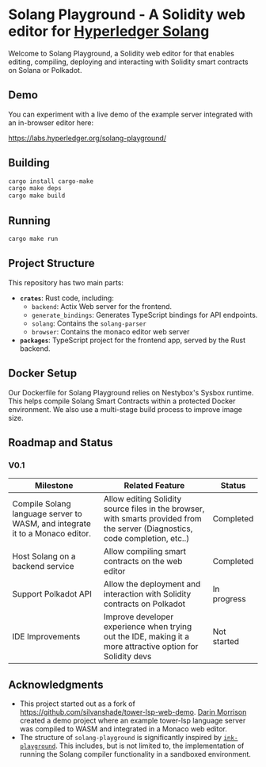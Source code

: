 # Solang Playground - A Solidity web editor for [Hyperledger Solang](https://github.com/hyperledger/solang)

Welcome to Solang Playground, a Solidity web editor for that enables editing, compiling, deploying and interacting with Solidity smart contracts on Solana or Polkadot.

## Demo

You can experiment with a live demo of the example server integrated with an in-browser editor here:

https://labs.hyperledger.org/solang-playground/

## Building

```sh
cargo install cargo-make
cargo make deps
cargo make build
```

## Running

```sh
cargo make run
```

## Project Structure

This repository has two main parts:

- **`crates`**: Rust code, including:
  - `backend`: Actix Web server for the frontend.
  - `generate_bindings`: Generates TypeScript bindings for API endpoints.
  - `solang`: Contains the `solang-parser`
  - `browser`: Contains the monaco editor web server
- **`packages`**: TypeScript project for the frontend app, served by the Rust backend.

## Docker Setup

Our Dockerfile for Solang Playground relies on Nestybox's Sysbox runtime. This helps compile Solang Smart Contracts within a protected Docker environment. We also use a multi-stage build process to improve image size.

## Roadmap and Status

### V0.1

| Milestone                                                                    | Related Feature                                                                                                                | Status      |
| ---------------------------------------------------------------------------- | ------------------------------------------------------------------------------------------------------------------------------ | ----------- |
| Compile Solang language server to WASM, and integrate it to a Monaco editor. | Allow editing Solidity source files in the browser, with smarts provided from the server (Diagnostics, code completion, etc..) | Completed   |
| Host Solang on a backend service                                             | Allow compiling smart contracts on the web editor                                                                              | Completed   |
| Support Polkadot API                                                         | Allow the deployment and interaction with Solidity contracts on Polkadot                                                       | In progress |
| IDE Improvements                                                             | Improve developer experience when trying out the IDE, making it a more attractive option for Solidity devs                     | Not started |

## Acknowledgments

- This project started out as a fork of https://github.com/silvanshade/tower-lsp-web-demo. [Darin Morrison](https://github.com/silvanshade) created a demo project where an example tower-lsp language server was compiled to WASM and integrated in a Monaco web editor.
- The structure of `solang-playground` is significantly inspired by [`ink-playground`](https://github.com/use-ink/ink-playground). This includes, but is not limited to, the implementation of running the Solang compiler functionality in a sandboxed environment.
